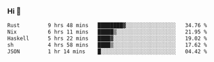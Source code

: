 ### Hi 👋

<!--START_SECTION:waka-->

```txt
Rust         9 hrs 48 mins   ████████▓░░░░░░░░░░░░░░░░   34.76 %
Nix          6 hrs 11 mins   █████▒░░░░░░░░░░░░░░░░░░░   21.95 %
Haskell      5 hrs 22 mins   ████▓░░░░░░░░░░░░░░░░░░░░   19.02 %
sh           4 hrs 58 mins   ████▒░░░░░░░░░░░░░░░░░░░░   17.62 %
JSON         1 hr 14 mins    █░░░░░░░░░░░░░░░░░░░░░░░░   04.42 %
```

<!--END_SECTION:waka-->
